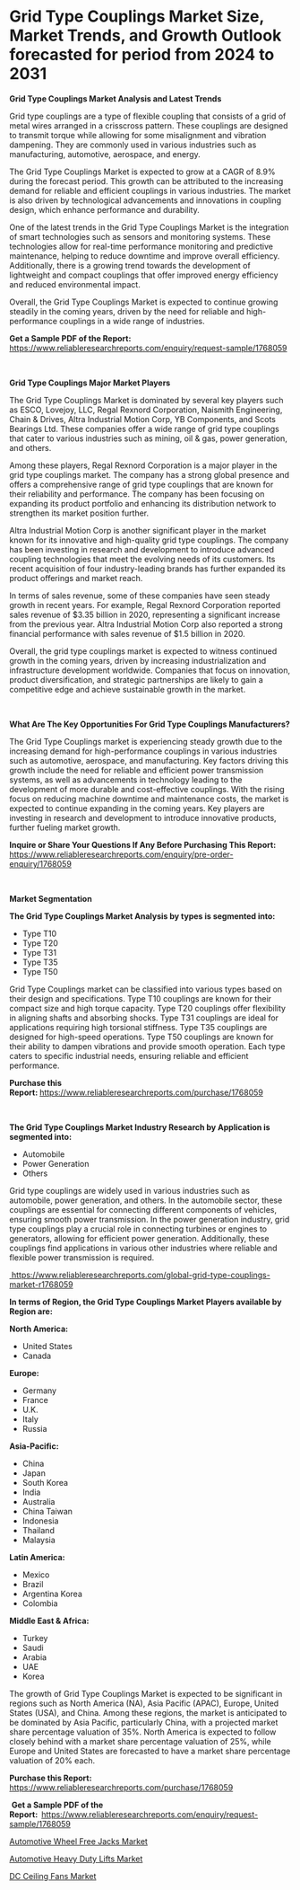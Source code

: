 <p><h1>Grid Type Couplings Market Size, Market Trends, and Growth Outlook forecasted for period from 2024 to 2031</h1></p><p><strong>Grid Type Couplings Market Analysis and Latest Trends</strong></p>
<p><p>Grid type couplings are a type of flexible coupling that consists of a grid of metal wires arranged in a crisscross pattern. These couplings are designed to transmit torque while allowing for some misalignment and vibration dampening. They are commonly used in various industries such as manufacturing, automotive, aerospace, and energy.</p><p>The Grid Type Couplings Market is expected to grow at a CAGR of 8.9% during the forecast period. This growth can be attributed to the increasing demand for reliable and efficient couplings in various industries. The market is also driven by technological advancements and innovations in coupling design, which enhance performance and durability.</p><p>One of the latest trends in the Grid Type Couplings Market is the integration of smart technologies such as sensors and monitoring systems. These technologies allow for real-time performance monitoring and predictive maintenance, helping to reduce downtime and improve overall efficiency. Additionally, there is a growing trend towards the development of lightweight and compact couplings that offer improved energy efficiency and reduced environmental impact.</p><p>Overall, the Grid Type Couplings Market is expected to continue growing steadily in the coming years, driven by the need for reliable and high-performance couplings in a wide range of industries.</p></p>
<p><strong>Get a Sample PDF of the Report:&nbsp;</strong> <a href="https://www.reliableresearchreports.com/enquiry/request-sample/1768059">https://www.reliableresearchreports.com/enquiry/request-sample/1768059</a></p>
<p>&nbsp;</p>
<p><strong>Grid Type Couplings Major Market Players</strong></p>
<p><p>The Grid Type Couplings Market is dominated by several key players such as ESCO, Lovejoy, LLC, Regal Rexnord Corporation, Naismith Engineering, Chain & Drives, Altra Industrial Motion Corp, YB Components, and Scots Bearings Ltd. These companies offer a wide range of grid type couplings that cater to various industries such as mining, oil & gas, power generation, and others.</p><p>Among these players, Regal Rexnord Corporation is a major player in the grid type couplings market. The company has a strong global presence and offers a comprehensive range of grid type couplings that are known for their reliability and performance. The company has been focusing on expanding its product portfolio and enhancing its distribution network to strengthen its market position further.</p><p>Altra Industrial Motion Corp is another significant player in the market known for its innovative and high-quality grid type couplings. The company has been investing in research and development to introduce advanced coupling technologies that meet the evolving needs of its customers. Its recent acquisition of four industry-leading brands has further expanded its product offerings and market reach.</p><p>In terms of sales revenue, some of these companies have seen steady growth in recent years. For example, Regal Rexnord Corporation reported sales revenue of $3.35 billion in 2020, representing a significant increase from the previous year. Altra Industrial Motion Corp also reported a strong financial performance with sales revenue of $1.5 billion in 2020.</p><p>Overall, the grid type couplings market is expected to witness continued growth in the coming years, driven by increasing industrialization and infrastructure development worldwide. Companies that focus on innovation, product diversification, and strategic partnerships are likely to gain a competitive edge and achieve sustainable growth in the market.</p></p>
<p>&nbsp;</p>
<p><strong>What Are The Key Opportunities For Grid Type Couplings Manufacturers?</strong></p>
<p><p>The Grid Type Couplings market is experiencing steady growth due to the increasing demand for high-performance couplings in various industries such as automotive, aerospace, and manufacturing. Key factors driving this growth include the need for reliable and efficient power transmission systems, as well as advancements in technology leading to the development of more durable and cost-effective couplings. With the rising focus on reducing machine downtime and maintenance costs, the market is expected to continue expanding in the coming years. Key players are investing in research and development to introduce innovative products, further fueling market growth.</p></p>
<p><strong>Inquire or Share Your Questions If Any Before Purchasing This Report:</strong> <a href="https://www.reliableresearchreports.com/enquiry/pre-order-enquiry/1768059">https://www.reliableresearchreports.com/enquiry/pre-order-enquiry/1768059</a></p>
<p>&nbsp;</p>
<p><strong>Market Segmentation</strong></p>
<p><strong>The Grid Type Couplings Market Analysis by types is segmented into:</strong></p>
<p><ul><li>Type T10</li><li>Type T20</li><li>Type T31</li><li>Type T35</li><li>Type T50</li></ul></p>
<p><p>Grid Type Couplings market can be classified into various types based on their design and specifications. Type T10 couplings are known for their compact size and high torque capacity. Type T20 couplings offer flexibility in aligning shafts and absorbing shocks. Type T31 couplings are ideal for applications requiring high torsional stiffness. Type T35 couplings are designed for high-speed operations. Type T50 couplings are known for their ability to dampen vibrations and provide smooth operation. Each type caters to specific industrial needs, ensuring reliable and efficient performance.</p></p>
<p><strong>Purchase this Report:&nbsp;</strong><a href="https://www.reliableresearchreports.com/purchase/1768059">https://www.reliableresearchreports.com/purchase/1768059</a></p>
<p>&nbsp;</p>
<p><strong>The Grid Type Couplings Market Industry Research by Application is segmented into:</strong></p>
<p><ul><li>Automobile</li><li>Power Generation</li><li>Others</li></ul></p>
<p><p>Grid type couplings are widely used in various industries such as automobile, power generation, and others. In the automobile sector, these couplings are essential for connecting different components of vehicles, ensuring smooth power transmission. In the power generation industry, grid type couplings play a crucial role in connecting turbines or engines to generators, allowing for efficient power generation. Additionally, these couplings find applications in various other industries where reliable and flexible power transmission is required.</p></p>
<p><a href="https://www.reliableresearchreports.com/global-grid-type-couplings-market-r1768059">&nbsp;https://www.reliableresearchreports.com/global-grid-type-couplings-market-r1768059</a></p>
<p><strong>In terms of Region, the Grid Type Couplings Market Players available by Region are:</strong></p>
<p>
    <p> <strong> North America: </strong>
        <ul>
            <li>United States</li>
            <li>Canada</li>
        </ul>
        </p> 
    <p> <strong> Europe: </strong>
        <ul>
            <li>Germany</li>
            <li>France</li>
            <li>U.K.</li>
            <li>Italy</li>
            <li>Russia</li>
        </ul>
        </p> 
    <p> <strong> Asia-Pacific: </strong>
        <ul>
            <li>China</li>
            <li>Japan</li>
            <li>South Korea</li>
            <li>India</li>
            <li>Australia</li>
            <li>China Taiwan</li>
            <li>Indonesia</li>
            <li>Thailand</li>
            <li>Malaysia</li>
        </ul>
        </p> 
    <p> <strong> Latin America: </strong>
        <ul>
            <li>Mexico</li>
            <li>Brazil</li>
            <li>Argentina Korea</li>
            <li>Colombia</li>
        </ul>
        </p> 
    <p> <strong> Middle East & Africa: </strong>
        <ul>
            <li>Turkey</li>
            <li>Saudi</li>
            <li>Arabia</li>
            <li>UAE</li>
            <li>Korea</li>
        </ul>
    </p>
    </p>
<p><p>The growth of Grid Type Couplings Market is expected to be significant in regions such as North America (NA), Asia Pacific (APAC), Europe, United States (USA), and China. Among these regions, the market is anticipated to be dominated by Asia Pacific, particularly China, with a projected market share percentage valuation of 35%. North America is expected to follow closely behind with a market share percentage valuation of 25%, while Europe and United States are forecasted to have a market share percentage valuation of 20% each.</p></p>
<p><strong>Purchase this Report: </strong><a href="https://www.reliableresearchreports.com/purchase/1768059">https://www.reliableresearchreports.com/purchase/1768059</a></p>
<p>&nbsp;<strong>Get a Sample PDF of the Report:&nbsp;&nbsp;</strong><a href="https://www.reliableresearchreports.com/enquiry/request-sample/1768059">https://www.reliableresearchreports.com/enquiry/request-sample/1768059</a></p>
<p><strong></strong></p>
<p><p><a href="https://github.com/faisalayoob601/Market-Research-Report-List-1/blob/main/automotive-wheel-free-jacks-market.md">Automotive Wheel Free Jacks Market</a></p><p><a href="https://github.com/nafiafirdania/Market-Research-Report-List-1/blob/main/automotive-heavy-duty-lifts-market.md">Automotive Heavy Duty Lifts Market</a></p><p><a href="https://medium.com/@hernandezdorothy026/exploring-dc-ceiling-fans-market-dynamics-global-trends-and-future-growth-prospects-2024-2031-01fc28d08eaf">DC Ceiling Fans Market</a></p></p>